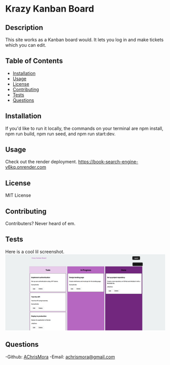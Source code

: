 # Krazy Kanban Board

## Description

This site works as a Kanban board would. It lets you log in and make tickets which you can edit.

## Table of Contents

- [Installation](#installation)
- [Usage](#usage)
- [License](#license)
- [Contributing](#contributing)
- [Tests](#tests)
- [Questions](#questions)

## Installation

If you'd like to run it locally, the commands on your terminal are npm install, npm run build, npm run seed, and npm run start:dev.

## Usage
    
Check out the render deployment.
https://book-search-engine-v6kq.onrender.com

## License

MIT License
    
## Contributing
    
Contributers? Never heard of em.
    
## Tests
    
Here is a cool lil screenshot.
![Screenshot of app.](/Assets/Screenshot.png)
    
## Questions
    
-Github: [AChrisMora](https://github.com/AChrisMora)
-Email: achrismora@gmail.com
